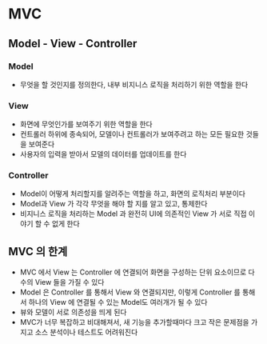 # MVC
## Model - View - Controller
### Model 
* 무엇을 할 것인지를 정의한다, 내부 비지니스 로직을 처리하기 위한 역할을 한다

### View
* 화면에 무엇인가를 보여주기 위한 역할을 한다
* 컨트롤러 하위에 종속되어, 모델이나 컨트롤러가 보여주려고 하는 모든 필요한 것들을 보여준다
* 사용자의 입력을 받아서 모델의 데이터를 업데이트를 한다

### Controller
* Model이 어떻게 처리할지를 알려주는 역할을 하고, 화면의 로직처리 부분이다
* Model과 View 가 각각 무엇을 해야 할 지를 알고 있고, 통제한다
* 비지니스 로직을 처리하는 Model 과 완전히 UI에 의존적인 View 가 서로 직접 이야기 할 수 없게 한다

## MVC 의 한계
* MVC 에서 View 는 Controller 에 연결되어 화면을 구성하는 단위 요소이므로 다수의 View 들을 가질 수 있다
* Model 은 Controller 를 통해서 View 와 연결되지만, 이렇게 Controller 를 통해서 하나의 View 에 연결될 수 있는 Model도 여러개가 될 수 있다
* 뷰와 모델이 서로 의존성을 띄게 된다
* MVC가 너무 복잡하고 비대해져서, 새 기능을 추가할때마다 크고 작은 문제점을 가지고 소스 분석이나 테스트도 어려워진다
